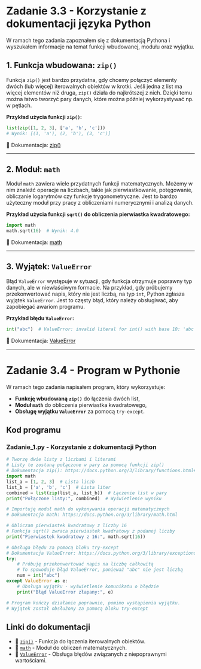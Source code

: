 # Zadanie 3.3 - Korzystanie z dokumentacji języka Python

W ramach tego zadania zapoznałem się z dokumentacją Pythona i wyszukałem informacje na temat funkcji wbudowanej, modułu oraz wyjątku.

## 1. Funkcja wbudowana: `zip()`
Funkcja `zip()` jest bardzo przydatna, gdy chcemy połączyć elementy dwóch (lub więcej) iterowalnych obiektów w krotki. Jeśli jedna z list ma więcej elementów niż druga, `zip()` działa do najkrótszej z nich. Dzięki temu można łatwo tworzyć pary danych, które można później wykorzystywać np. w pętlach.

**Przykład użycia funkcji `zip()`:**
```python
list(zip([1, 2, 3], ['a', 'b', 'c']))
# Wynik: [(1, 'a'), (2, 'b'), (3, 'c')]
```
📖 Dokumentacja: [zip()](https://docs.python.org/3/library/functions.html#zip)

---

## 2. Moduł: `math`
Moduł `math` zawiera wiele przydatnych funkcji matematycznych. Możemy w nim znaleźć operacje na liczbach, takie jak pierwiastkowanie, potęgowanie, obliczanie logarytmów czy funkcje trygonometryczne. Jest to bardzo użyteczny moduł przy pracy z obliczeniami numerycznymi i analizą danych.

**Przykład użycia funkcji `sqrt()` do obliczenia pierwiastka kwadratowego:**
```python
import math
math.sqrt(16)  # Wynik: 4.0
```
📖 Dokumentacja: [math](https://docs.python.org/3/library/math.html)

---

## 3. Wyjątek: `ValueError`
Błąd `ValueError` występuje w sytuacji, gdy funkcja otrzymuje poprawny typ danych, ale w niewłaściwym formacie. Na przykład, gdy próbujemy przekonwertować napis, który nie jest liczbą, na typ `int`, Python zgłasza wyjątek `ValueError`. Jest to częsty błąd, który należy obsługiwać, aby zapobiegać awariom programu.

**Przykład błędu `ValueError`:**
```python
int("abc")  # ValueError: invalid literal for int() with base 10: 'abc'
```
📖 Dokumentacja: [ValueError](https://docs.python.org/3/library/exceptions.html#ValueError)

---

# Zadanie 3.4 - Program w Pythonie

W ramach tego zadania napisałem program, który wykorzystuje:
- **Funkcję wbudowaną `zip()`** do łączenia dwóch list,
- **Moduł `math`** do obliczenia pierwiastka kwadratowego,
- **Obsługę wyjątku `ValueError`** za pomocą `try-except`.

## Kod programu
### Zadanie_1.py - Korzystanie z dokumentacji Python
```python
# Tworzę dwie listy z liczbami i literami
# Listy te zostaną połączone w pary za pomocą funkcji zip()
# Dokumentacja zip(): https://docs.python.org/3/library/functions.html#zip
import math
list_a = [1, 2, 3]  # Lista liczb
list_b = ['a', 'b', 'c']  # Lista liter
combined = list(zip(list_a, list_b))  # Łączenie list w pary
print("Połączone listy:", combined)  # Wyświetlenie wyniku

# Importuję moduł math do wykonywania operacji matematycznych
# Dokumentacja math: https://docs.python.org/3/library/math.html

# Obliczam pierwiastek kwadratowy z liczby 16
# Funkcja sqrt() zwraca pierwiastek kwadratowy z podanej liczby
print("Pierwiastek kwadratowy z 16:", math.sqrt(16))

# Obsługa błędu za pomocą bloku try-except
# Dokumentacja ValueError: https://docs.python.org/3/library/exceptions.html#ValueError
try:
    # Próbuję przekonwertować napis na liczbę całkowitą
    # To spowoduje błąd ValueError, ponieważ "abc" nie jest liczbą
    num = int("abc")
except ValueError as e:
    # Obsługa wyjątku - wyświetlenie komunikatu o błędzie
    print("Błąd ValueError złapany:", e)

# Program kończy działanie poprawnie, pomimo wystąpienia wyjątku.
# Wyjątek został obsłużony za pomocą bloku try-except
```

## Linki do dokumentacji
- 📖 [`zip()`](https://docs.python.org/3/library/functions.html#zip) - Funkcja do łączenia iterowalnych obiektów.
- 📖 [`math`](https://docs.python.org/3/library/math.html) - Moduł do obliczeń matematycznych.
- 📖 [`ValueError`](https://docs.python.org/3/library/exceptions.html#ValueError) - Obsługa błędów związanych z niepoprawnymi wartościami.

